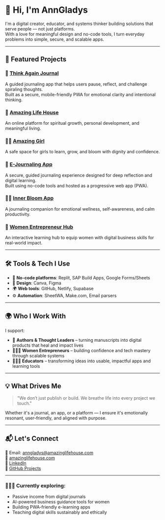 # 👋 Hi, I'm AnnGladys

I'm a digital creator, educator, and systems thinker building solutions that serve people — not just platforms.  
With a love for meaningful design and no-code tools, I turn everyday problems into simple, secure, and scalable apps.

---

## 🧩 Featured Projects


### 🧠 [Think Again Journal](https://thinkagainjournal.netlify.app)  
A guided journaling app that helps users pause, reflect, and challenge spiraling thoughts.  
Built as a secure, mobile-friendly PWA for emotional clarity and intentional thinking.

### 🌱 [Amazing Life House](https://amazinglifehouse.com)
An online platform for spiritual growth, personal development, and meaningful living.

### 👧🏽 [Amazing Girl](https://amazinggirl.org)
A safe space for girls to learn, grow, and bloom with dignity and confidence.

### 📖 [E-Journaling App](https://e-journalingapp.netlify.app)
A secure, guided journaling experience designed for deep reflection and digital learning.  
Built using no-code tools and hosted as a progressive web app (PWA).

### 🧘🏾 [Inner Bloom App](https://inner-bloom-pro-anngladys.replit.app)
A journaling companion for emotional wellness, self-awareness, and calm productivity.

### 💼 [Women Entrepreneur Hub](https://women-entrepreneur-hub-anngladys.replit.app)
An interactive learning hub to equip women with digital business skills for real-world impact.

---

## 🛠️ Tools & Tech I Use

- 🧩 **No-code platforms**: Replit, SAP Build Apps, Google Forms/Sheets
- 🎨 **Design**: Canva, Figma
- 🌍 **Web tools**: GitHub, Netlify, Supabase
- ⚙️ **Automation**: SheetWA, Make.com, Email parsers

---

## 🌍 Who I Work With

I support:
- 🌿 **Authors & Thought Leaders** – turning manuscripts into digital products that heal and impact lives
- 👩🏾‍💻 **Women Entrepreneurs** – building confidence and tech mastery through scalable systems
- 🧑🏽‍🏫 **Educators** – transforming ideas into usable, impactful apps and learning tools

---

## 💡 What Drives Me

> "We don’t just publish or build. We breathe life into every project we touch."

Whether it's a journal, an app, or a platform — I ensure it's emotionally resonant, user-friendly, and aligned with purpose.

---

## 📬 Let's Connect

📧 Email: anngladys@amazinglifehouse.com  
🔗 [amazinglifehouse.com](https://amazinglifehouse.com)  
🔗 [LinkedIn](https://www.linkedin.com/in/anngladys-gichuhi/)  
🔗 [GitHub Projects](https://github.com/anngladys)

---

### 🙋🏽‍♀️ Currently exploring:
- Passive income from digital journals  
- AI-powered business guidance tools for women  
- Building PWA-friendly e-learning apps  
- Teaching digital skills sustainably and ethically

